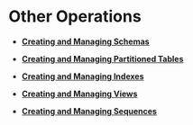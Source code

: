 # Other Operations<a name="EN-US_TOPIC_0242370191"></a>

-   **[Creating and Managing Schemas](creating-and-managing-schemas.md)**  

-   **[Creating and Managing Partitioned Tables](creating-and-managing-partitioned-tables.md)**  

-   **[Creating and Managing Indexes](creating-and-managing-indexes.md)**  

-   **[Creating and Managing Views](creating-and-managing-views.md)**  

-   **[Creating and Managing Sequences](creating-and-managing-sequences.md)**  


